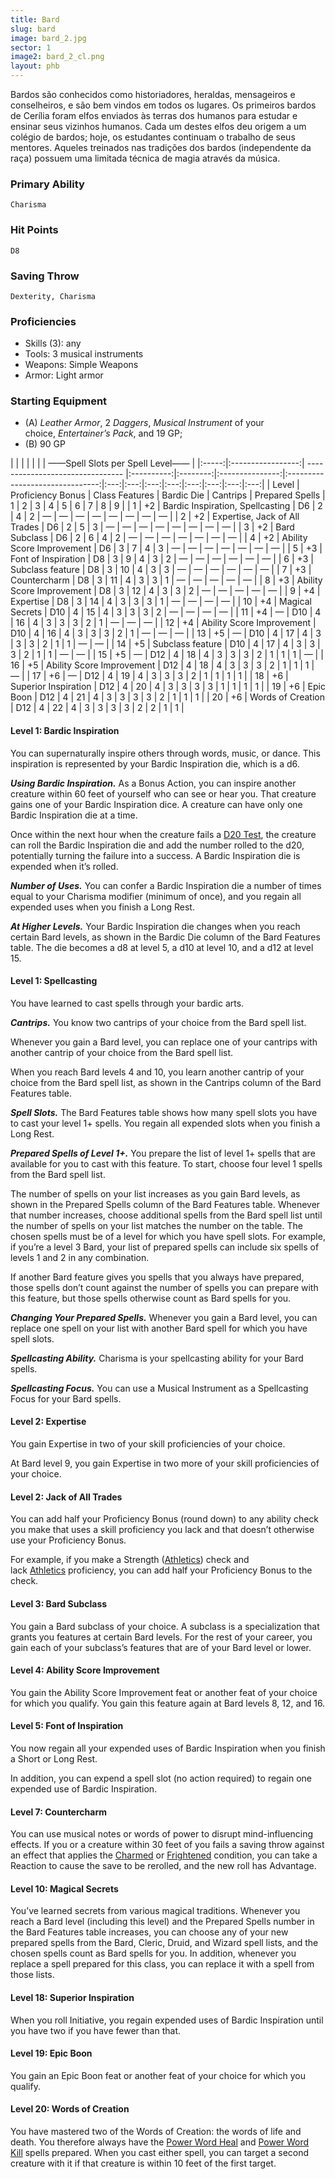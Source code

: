 ```yaml
---
title: Bard
slug: bard
image: bard_2.jpg
sector: 1
image2: bard_2_cl.png
layout: phb
---
```

Bardos são conhecidos como historiadores, heraldas, mensageiros e conselheiros, e são bem vindos em todos os lugares. Os primeiros bardos de Cerília foram elfos enviados às terras dos humanos para estudar e ensinar seus vizinhos humanos. Cada um destes elfos deu origem a um colégio de bardos; hoje, os estudantes continuam o trabalho de seus mentores. Aqueles treinados nas tradições dos bardos (independente da raça) possuem uma limitada técnica de magia através da música.
<!-- ### --><!-- traits -->
### Primary Ability
	Charisma
### Hit Points
	D8
### Saving Throw
	Dexterity, Charisma
### Proficiencies
- Skills (3): any
- Tools: 3 musical instruments
- Weapons: Simple Weapons
- Armor: Light armor
### Starting Equipment
- (A) *Leather Armor*, 2 *Daggers*, *Musical Instrument* of your choice, *Entertainer’s Pack*, and 19 GP;
- (B) 90 GP
<!-- ### --><!-- features -->

|       |                   |                                  |            |          |                 | ——Spell Slots per Spell Level—— |
|:-----:|:-----------------:| -------------------------------- |:----------:|:--------:|:---------------:|:-------------------------------:|:---:|:---:|:---:|:---:|:---:|:---:|:---:|:---:|
| Level | Proficiency Bonus | Class Features                   | Bardic Die | Cantrips | Prepared Spells |                1                |  2  |  3  |  4  |  5  |  6  |  7  |  8  |  9  |
|   1   |        +2         | Bardic Inspiration, Spellcasting |     D6     |    2     |        4        |                2                |  —  |  —  |  —  |  —  |  —  |  —  |  —  |  —  |
|   2   |        +2         | Expertise, Jack of All Trades    |     D6     |    2     |        5        |                3                |  —  |  —  |  —  |  —  |  —  |  —  |  —  |  —  |
|   3   |        +2         | Bard Subclass                    |     D6     |    2     |        6        |                4                |  2  |  —  |  —  |  —  |  —  |  —  |  —  |  —  |
|   4   |        +2         | Ability Score Improvement        |     D6     |    3     |        7        |                4                |  3  |  —  |  —  |  —  |  —  |  —  |  —  |  —  |
|   5   |        +3         | Font of Inspiration              |     D8     |    3     |        9        |                4                |  3  |  2  |  —  |  —  |  —  |  —  |  —  |  —  |
|   6   |        +3         | Subclass feature                 |     D8     |    3     |       10        |                4                |  3  |  3  |  —  |  —  |  —  |  —  |  —  |  —  |
|   7   |        +3         | Countercharm                     |     D8     |    3     |       11        |                4                |  3  |  3  |  1  |  —  |  —  |  —  |  —  |  —  |
|   8   |        +3         | Ability Score Improvement        |     D8     |    3     |       12        |                4                |  3  |  3  |  2  |  —  |  —  |  —  |  —  |  —  |
|   9   |        +4         | Expertise                        |     D8     |    3     |       14        |                4                |  3  |  3  |  3  |  1  |  —  |  —  |  —  |  —  |
|  10   |        +4         | Magical Secrets                  |    D10     |    4     |       15        |                4                |  3  |  3  |  3  |  2  |  —  |  —  |  —  |  —  |
|  11   |        +4         | —                                |    D10     |    4     |       16        |                4                |  3  |  3  |  3  |  2  |  1  |  —  |  —  |  —  |
|  12   |        +4         | Ability Score Improvement        |    D10     |    4     |       16        |                4                |  3  |  3  |  3  |  2  |  1  |  —  |  —  |  —  |
|  13   |        +5         | —                                |    D10     |    4     |       17        |                4                |  3  |  3  |  3  |  2  |  1  |  1  |  —  |  —  |
|  14   |        +5         | Subclass feature                 |    D10     |    4     |       17        |                4                |  3  |  3  |  3  |  2  |  1  |  1  |  —  |  —  |
|  15   |        +5         | —                                |    D12     |    4     |       18        |                4                |  3  |  3  |  3  |  2  |  1  |  1  |  1  |  —  |
|  16   |        +5         | Ability Score Improvement        |    D12     |    4     |       18        |                4                |  3  |  3  |  3  |  2  |  1  |  1  |  1  |  —  |
|  17   |        +6         | —                                |    D12     |    4     |       19        |                4                |  3  |  3  |  3  |  2  |  1  |  1  |  1  |  1  |
|  18   |        +6         | Superior Inspiration             |    D12     |    4     |       20        |                4                |  3  |  3  |  3  |  3  |  1  |  1  |  1  |  1  |
|  19   |        +6         | Epic Boon                        |    D12     |    4     |       21        |                4                |  3  |  3  |  3  |  3  |  2  |  1  |  1  |  1  |
|  20   |        +6         | Words of Creation                |    D12     |    4     |       22        |                4                |  3  |  3  |  3  |  3  |  2  |  2  |  1  |  1  |

<!-- ### -->

#### Level 1: Bardic Inspiration

You can supernaturally inspire others through words, music, or dance. This inspiration is represented by your Bardic Inspiration die, which is a d6.

**_Using Bardic Inspiration._** As a Bonus Action, you can inspire another creature within 60 feet of yourself who can see or hear you. That creature gains one of your Bardic Inspiration dice. A creature can have only one Bardic Inspiration die at a time.

Once within the next hour when the creature fails a [D20 Test](https://www.dndbeyond.com/sources/dnd/free-rules/rules-glossary#D20Test), the creature can roll the Bardic Inspiration die and add the number rolled to the d20, potentially turning the failure into a success. A Bardic Inspiration die is expended when it’s rolled.

**_Number of Uses._** You can confer a Bardic Inspiration die a number of times equal to your Charisma modifier (minimum of once), and you regain all expended uses when you finish a Long Rest.

**_At Higher Levels._** Your Bardic Inspiration die changes when you reach certain Bard levels, as shown in the Bardic Die column of the Bard Features table. The die becomes a d8 at level 5, a d10 at level 10, and a d12 at level 15.

#### Level 1: Spellcasting

You have learned to cast spells through your bardic arts.

**_Cantrips._** You know two cantrips of your choice from the Bard spell list.

Whenever you gain a Bard level, you can replace one of your cantrips with another cantrip of your choice from the Bard spell list.

When you reach Bard levels 4 and 10, you learn another cantrip of your choice from the Bard spell list, as shown in the Cantrips column of the Bard Features table.

**_Spell Slots._** The Bard Features table shows how many spell slots you have to cast your level 1+ spells. You regain all expended slots when you finish a Long Rest.

**_Prepared Spells of Level 1+._** You prepare the list of level 1+ spells that are available for you to cast with this feature. To start, choose four level 1 spells from the Bard spell list.

The number of spells on your list increases as you gain Bard levels, as shown in the Prepared Spells column of the Bard Features table. Whenever that number increases, choose additional spells from the Bard spell list until the number of spells on your list matches the number on the table. The chosen spells must be of a level for which you have spell slots. For example, if you’re a level 3 Bard, your list of prepared spells can include six spells of levels 1 and 2 in any combination.

If another Bard feature gives you spells that you always have prepared, those spells don’t count against the number of spells you can prepare with this feature, but those spells otherwise count as Bard spells for you.

**_Changing Your Prepared Spells._** Whenever you gain a Bard level, you can replace one spell on your list with another Bard spell for which you have spell slots.

**_Spellcasting Ability._** Charisma is your spellcasting ability for your Bard spells.

**_Spellcasting Focus._** You can use a Musical Instrument as a Spellcasting Focus for your Bard spells.

#### Level 2: Expertise

You gain Expertise in two of your skill proficiencies of your choice.

At Bard level 9, you gain Expertise in two more of your skill proficiencies of your choice.

#### Level 2: Jack of All Trades

You can add half your Proficiency Bonus (round down) to any ability check you make that uses a skill proficiency you lack and that doesn’t otherwise use your Proficiency Bonus.

For example, if you make a Strength ([Athletics](https://www.dndbeyond.com/sources/dnd/free-rules/playing-the-game#Skills)) check and lack [Athletics](https://www.dndbeyond.com/sources/dnd/free-rules/playing-the-game#Skills) proficiency, you can add half your Proficiency Bonus to the check.

#### Level 3: Bard Subclass

You gain a Bard subclass of your choice. A subclass is a specialization that grants you features at certain Bard levels. For the rest of your career, you gain each of your subclass’s features that are of your Bard level or lower.

#### Level 4: Ability Score Improvement

You gain the Ability Score Improvement feat or another feat of your choice for which you qualify. You gain this feature again at Bard levels 8, 12, and 16.

#### Level 5: Font of Inspiration

You now regain all your expended uses of Bardic Inspiration when you finish a Short or Long Rest.

In addition, you can expend a spell slot (no action required) to regain one expended use of Bardic Inspiration.

#### Level 7: Countercharm

You can use musical notes or words of power to disrupt mind-influencing effects. If you or a creature within 30 feet of you fails a saving throw against an effect that applies the [Charmed](https://www.dndbeyond.com/sources/dnd/free-rules/rules-glossary#CharmedCondition) or [Frightened](https://www.dndbeyond.com/sources/dnd/free-rules/rules-glossary#FrightenedCondition) condition, you can take a Reaction to cause the save to be rerolled, and the new roll has Advantage.

#### Level 10: Magical Secrets

You’ve learned secrets from various magical traditions. Whenever you reach a Bard level (including this level) and the Prepared Spells number in the Bard Features table increases, you can choose any of your new prepared spells from the Bard, Cleric, Druid, and Wizard spell lists, and the chosen spells count as Bard spells for you. In addition, whenever you replace a spell prepared for this class, you can replace it with a spell from those lists.

#### Level 18: Superior Inspiration

When you roll Initiative, you regain expended uses of Bardic Inspiration until you have two if you have fewer than that.

#### Level 19: Epic Boon

You gain an Epic Boon feat or another feat of your choice for which you qualify.

#### Level 20: Words of Creation

You have mastered two of the Words of Creation: the words of life and death. You therefore always have the [Power Word Heal](https://www.dndbeyond.com/spells/2618880-power-word-heal) and [Power Word Kill](https://www.dndbeyond.com/spells/2618886-power-word-kill) spells prepared. When you cast either spell, you can target a second creature with it if that creature is within 10 feet of the first target.

<!-- ### --><!-- subclasses -->
